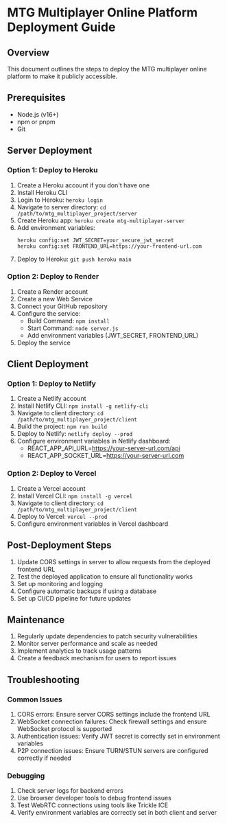 # MTG Multiplayer Online Platform Deployment Guide

## Overview
This document outlines the steps to deploy the MTG multiplayer online platform to make it publicly accessible.

## Prerequisites
- Node.js (v16+)
- npm or pnpm
- Git

## Server Deployment

### Option 1: Deploy to Heroku
1. Create a Heroku account if you don't have one
2. Install Heroku CLI
3. Login to Heroku: `heroku login`
4. Navigate to server directory: `cd /path/to/mtg_multiplayer_project/server`
5. Create Heroku app: `heroku create mtg-multiplayer-server`
6. Add environment variables:
   ```
   heroku config:set JWT_SECRET=your_secure_jwt_secret
   heroku config:set FRONTEND_URL=https://your-frontend-url.com
   ```
7. Deploy to Heroku: `git push heroku main`

### Option 2: Deploy to Render
1. Create a Render account
2. Create a new Web Service
3. Connect your GitHub repository
4. Configure the service:
   - Build Command: `npm install`
   - Start Command: `node server.js`
   - Add environment variables (JWT_SECRET, FRONTEND_URL)
5. Deploy the service

## Client Deployment

### Option 1: Deploy to Netlify
1. Create a Netlify account
2. Install Netlify CLI: `npm install -g netlify-cli`
3. Navigate to client directory: `cd /path/to/mtg_multiplayer_project/client`
4. Build the project: `npm run build`
5. Deploy to Netlify: `netlify deploy --prod`
6. Configure environment variables in Netlify dashboard:
   - REACT_APP_API_URL=https://your-server-url.com/api
   - REACT_APP_SOCKET_URL=https://your-server-url.com

### Option 2: Deploy to Vercel
1. Create a Vercel account
2. Install Vercel CLI: `npm install -g vercel`
3. Navigate to client directory: `cd /path/to/mtg_multiplayer_project/client`
4. Deploy to Vercel: `vercel --prod`
5. Configure environment variables in Vercel dashboard

## Post-Deployment Steps

1. Update CORS settings in server to allow requests from the deployed frontend URL
2. Test the deployed application to ensure all functionality works
3. Set up monitoring and logging
4. Configure automatic backups if using a database
5. Set up CI/CD pipeline for future updates

## Maintenance

1. Regularly update dependencies to patch security vulnerabilities
2. Monitor server performance and scale as needed
3. Implement analytics to track usage patterns
4. Create a feedback mechanism for users to report issues

## Troubleshooting

### Common Issues
1. CORS errors: Ensure server CORS settings include the frontend URL
2. WebSocket connection failures: Check firewall settings and ensure WebSocket protocol is supported
3. Authentication issues: Verify JWT secret is correctly set in environment variables
4. P2P connection issues: Ensure TURN/STUN servers are configured correctly if needed

### Debugging
1. Check server logs for backend errors
2. Use browser developer tools to debug frontend issues
3. Test WebRTC connections using tools like Trickle ICE
4. Verify environment variables are correctly set in both client and server
